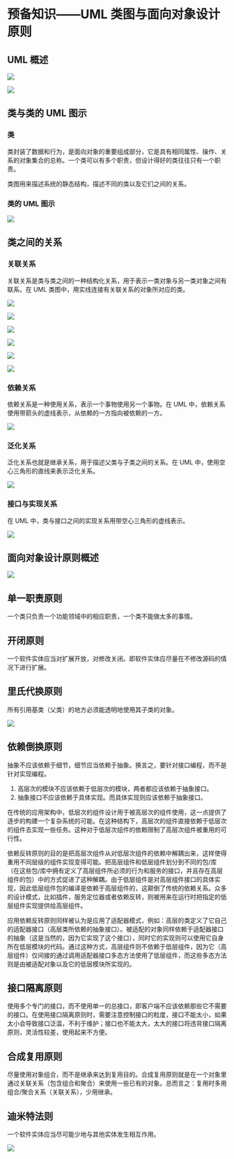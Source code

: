 # 预备知识——UML 类图与面向对象设计原则
## UML 概述
![](imgs/2-1.png)

![](imgs/2-2.png)

## 类与类的 UML 图示
### 类
类封装了数据和行为，是面向对象的重要组成部分，它是具有相同属性、操作、关系的对象集合的总称。一个类可以有多个职责，但设计得好的类往往只有一个职责。

类图用来描述系统的静态结构，描述不同的类以及它们之间的关系。

### 类的 UML 图示
![](imgs/2-3.png)

## 类之间的关系
### 关联关系
关联关系是类与类之间的一种结构化关系，用于表示一类对象与另一类对象之间有联系。在 UML 类图中，用实线连接有关联关系的对象所对应的类。


![](imgs/2-4.png)

![](imgs/2-5.png)

![](imgs/2-6.png)

![](imgs/2-7.png)

![](imgs/2-8.png)

![](imgs/2-9.png)

### 依赖关系
依赖关系是一种使用关系，表示一个事物使用另一个事物。在 UML 中，依赖关系使用带箭头的虚线表示，从依赖的一方指向被依赖的一方。

![](imgs/2-10.png)

### 泛化关系
泛化关系也就是继承关系，用于描述父类与子类之间的关系。在 UML 中，使用空心三角形的直线来表示泛化关系。

![](imgs/2-11.png)

### 接口与实现关系
在 UML 中，类与接口之间的实现关系用带空心三角形的虚线表示。

![](imgs/2-12.png)

## 面向对象设计原则概述
![](imgs/2-13.png)

## 单一职责原则
一个类只负责一个功能领域中的相应职责，一个类不能做太多的事情。

## 开闭原则
一个软件实体应当对扩展开放，对修改关闭。即软件实体应尽量在不修改源码的情况下进行扩展。

## 里氏代换原则
所有引用基类（父类）的地方必须能透明地使用其子类的对象。

![](imgs/2-14.png)

## 依赖倒换原则
抽象不应该依赖于细节，细节应当依赖于抽象。换言之，要针对接口编程，而不是针对实现编程。

1. 高层次的模块不应该依赖于低层次的模块，两者都应该依赖于抽象接口。
2. 抽象接口不应该依赖于具体实现。而具体实现则应该依赖于抽象接口。

在传统的应用架构中，低层次的组件设计用于被高层次的组件使用，这一点提供了逐步的构建一个复杂系统的可能。在这种结构下，高层次的组件直接依赖于低层次的组件去实现一些任务。这种对于低层次组件的依赖限制了高层次组件被重用的可行性。

依赖反转原则的目的是把高层次组件从对低层次组件的依赖中解耦出来，这样使得重用不同层级的组件实现变得可能。把高层组件和低层组件划分到不同的包/库（在这些包/库中拥有定义了高层组件所必须的行为和服务的接口，并且存在高层组件的包）中的方式促进了这种解耦。由于低层组件是对高层组件接口的具体实现，因此低层组件包的编译是依赖于高层组件的，这颠倒了传统的依赖关系。众多的设计模式，比如插件，服务定位器或者依赖反转，则被用来在运行时把指定的低层组件实现提供给高层组件。

应用依赖反转原则同样被认为是应用了适配器模式，例如：高层的类定义了它自己的适配器接口（高层类所依赖的抽象接口）。被适配的对象同样依赖于适配器接口的抽象（这是当然的，因为它实现了这个接口），同时它的实现则可以使用它自身所在低层模块的代码。通过这种方式，高层组件则不依赖于低层组件，因为它（高层组件）仅间接的通过调用适配器接口多态方法使用了低层组件，而这些多态方法则是由被适配对象以及它的低层模块所实现的。

## 接口隔离原则
使用多个专门的接口，而不使用单一的总接口，即客户端不应该依赖那些它不需要的接口。在使用接口隔离原则时，需要注意控制接口的粒度，接口不能太小，如果太小会导致接口泛滥，不利于维护；接口也不能太大，太大的接口将违背接口隔离原则，灵活性较差，使用起来不方便。

## 合成复用原则
尽量使用对象组合，而不是继承来达到复用目的。合成复用原则就是在一个对象里通过关联关系（包含组合和聚合）来使用一些已有的对象。总而言之：复用时多用组合/聚合关系（关联关系），少用继承。

## 迪米特法则
一个软件实体应当尽可能少地与其他实体发生相互作用。

![](imgs/2-15.png)
